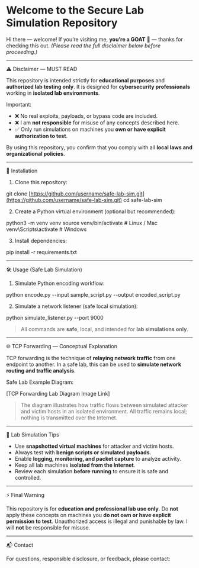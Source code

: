 # Welcome to the Secure Lab Simulation Repository

Hi there — welcome! If you’re visiting me, **you’re a GOAT** 🐐 — thanks for checking this out.
*(Please read the full disclaimer below before proceeding.)*

---

⚠️ Disclaimer — MUST READ

This repository is intended strictly for **educational purposes** and **authorized lab testing only**.
It is designed for **cybersecurity professionals** working in **isolated lab environments**.

Important:

* ❌ No real exploits, payloads, or bypass code are included.
* ❌ I am **not responsible** for misuse of any concepts described here.
* ✅ Only run simulations on machines you **own or have explicit authorization to test**.

By using this repository, you confirm that you comply with all **local laws and organizational policies**.

---

💾 Installation

1. Clone this repository:

git clone [https://github.com/username/safe-lab-sim.git](https://github.com/username/safe-lab-sim.git)
cd safe-lab-sim

2. Create a Python virtual environment (optional but recommended):

python3 -m venv venv
source venv/bin/activate   # Linux / Mac
venv\Scripts\activate      # Windows

3. Install dependencies:

pip install -r requirements.txt

---

🛠️ Usage (Safe Lab Simulation)

1. Simulate Python encoding workflow:

python encode.py --input sample\_script.py --output encoded\_script.py

2. Simulate a network listener (safe local simulation):

python simulate\_listener.py --port 9000

> All commands are **safe**, local, and intended for **lab simulations only**.

---

🌐 TCP Forwarding — Conceptual Explanation

TCP forwarding is the technique of **relaying network traffic** from one endpoint to another.
In a safe lab, this can be used to **simulate network routing and traffic analysis**.

Safe Lab Example Diagram:

\[TCP Forwarding Lab Diagram Image Link]

> The diagram illustrates how traffic flows between simulated attacker and victim hosts in an isolated environment.
> All traffic remains local; nothing is transmitted over the Internet.

---

📝 Lab Simulation Tips

* Use **snapshotted virtual machines** for attacker and victim hosts.
* Always test with **benign scripts or simulated payloads**.
* Enable **logging, monitoring, and packet capture** to analyze activity.
* Keep all lab machines **isolated from the Internet**.
* Review each simulation **before running** to ensure it is safe and controlled.

---

⚡ Final Warning

This repository is for **education and professional lab use only**.
Do **not** apply these concepts on machines you **do not own or have explicit permission to test**.
Unauthorized access is illegal and punishable by law.
I will **not** be responsible for misuse.

---

📬 Contact

For questions, responsible disclosure, or feedback, please contact: <Your Email>
